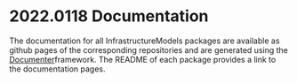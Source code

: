 # 2022.0118 Documentation

The documentation for all InfrastructureModels packages are available as github pages of the corresponding repositories and are generated using the [Documenter](https://github.com/JuliaDocs/Documenter.jl)framework.  The README of each package provides a link to the documentation pages.

